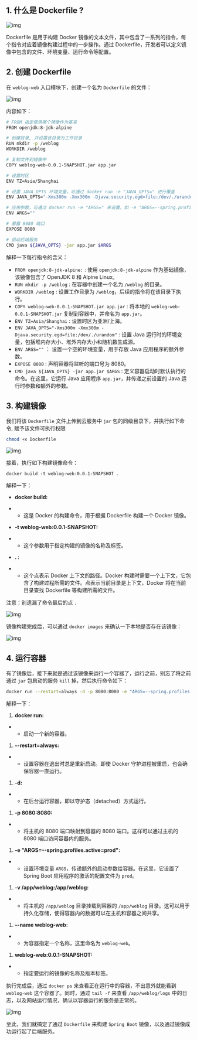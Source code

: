 ## 1. 什么是 Dockerfile ?

![img](http://blog.xiaoxiongmaococo.com:19000/typora/202410271510023.jpeg)

Dockerfile 是用于构建 Docker 镜像的文本文件，其中包含了一系列的指令，每个指令对应着镜像构建过程中的一步操作。通过 Dockerfile，开发者可以定义镜像中包含的文件、环境变量、运行命令等配置。

## 2. 创建 Dockerfile

在 `weblog-web` 入口模块下，创建一个名为 `Dockerfile` 的文件：

![img](http://blog.xiaoxiongmaococo.com:19000/typora/202410271510987.jpeg)

内容如下：

```bash
# FROM 指定使用哪个镜像作为基准
FROM openjdk:8-jdk-alpine

# 创建目录, 并设置该目录为工作目录
RUN mkdir -p /weblog
WORKDIR /weblog

# 复制文件到镜像中
COPY weblog-web-0.0.1-SNAPSHOT.jar app.jar

# 设置时区
ENV TZ=Asia/Shanghai

# 设置 JAVA_OPTS 环境变量，可通过 docker run -e "JAVA_OPTS=" 进行覆盖
ENV JAVA_OPTS="-Xms300m -Xmx300m -Djava.security.egd=file:/dev/./urandom"

# 应用参数，可通过 docker run -e "ARGS=" 来设置，如 -e "ARGS=--spring.profiles.active=prod"
ENV ARGS=""

# 暴露 8080 端口
EXPOSE 8080

# 启动后端服务
CMD java ${JAVA_OPTS} -jar app.jar $ARGS
```

解释一下每行指令的含义：

- `FROM openjdk:8-jdk-alpine:` : 使用 `openjdk:8-jdk-alpine` 作为基础镜像，该镜像包含了 OpenJDK 8 和 Alpine Linux。
- `RUN mkdir -p /weblog` : 在容器中创建一个名为 `/weblog` 的目录。
- `WORKDIR /weblog` : 设置工作目录为 `/weblog`，后续的指令将在该目录下执行。
- `COPY weblog-web-0.0.1-SNAPSHOT.jar app.jar` : 将本地的 `weblog-web-0.0.1-SNAPSHOT.jar` 复制到容器中，并命名为 `app.jar`。
- `ENV TZ=Asia/Shanghai` : 设置时区为亚洲/上海。
- `ENV JAVA_OPTS="-Xms300m -Xmx300m -Djava.security.egd=file:/dev/./urandom"` : 设置 Java 运行时的环境变量，包括堆内存大小、堆外内存大小和随机数生成源。
- `ENV ARGS=""` ： 设置一个空的环境变量，用于存放 Java 应用程序的额外参数。
- `EXPOSE 8080` : 声明容器将监听的端口号为 8080。
- `CMD java ${JAVA_OPTS} -jar app.jar $ARGS` : 定义容器启动时默认执行的命令。在这里，它运行 Java 应用程序 `app.jar`，并传递之前设置的 Java 运行时参数和额外的参数。

## 3. 构建镜像

我们将该 `Dockerfile` 文件上传到云服务中 `jar` 包的同级目录下，并执行如下命令, 赋予该文件可执行权限

```bash
chmod +x Dockerfile
```

![img](http://blog.xiaoxiongmaococo.com:19000/typora/202410271510390.jpeg)

接着，执行如下构建镜像命令：

```plain
docker build -t weblog-web:0.0.1-SNAPSHOT .
```

解释一下：

- **docker build:**

- - 这是 Docker 的构建命令，用于根据 Dockerfile 构建一个 Docker 镜像。

- **-t weblog-web:0.0.1-SNAPSHOT:**

- - 这个参数用于指定构建的镜像的名称及标签。

- **. :**

- - 这个点表示 Docker 上下文的路径。Docker 构建时需要一个上下文，它包含了构建过程所需的文件。点表示当前目录是上下文，Docker 将在当前目录查找 Dockerfile 等构建所需的文件。

注意：别遗漏了命令最后的点 `.`

![img](http://blog.xiaoxiongmaococo.com:19000/typora/202410271510777.jpeg)

镜像构建完成后，可以通过 `docker images` 来确认一下本地是否存在该镜像：

![img](http://blog.xiaoxiongmaococo.com:19000/typora/202410271510945.jpeg)

## 4. 运行容器

有了镜像后，接下来就是通过该镜像来运行一个容器了，运行之前，别忘了将之前通过 `jar` 包启动的服务 `kill` 掉，然后执行命令如下：

```bash
docker run --restart=always -d -p 8080:8080 -e "ARGS=--spring.profiles.active=prod" -v /app/weblog:/app/weblog --name weblog-web weblog-web:0.0.1-SNAPSHOT
```

解释一下：

1. **docker run:**

- - 启动一个新的容器。

1. **--restart=always:**

- - 设置容器在退出时总是重新启动。即使 Docker 守护进程被重启，也会确保容器一直运行。

1. **-d:**

- - 在后台运行容器，即以守护态（detached）方式运行。

1. **-p 8080:8080:**

- - 将主机的 8080 端口映射到容器的 8080 端口。这样可以通过主机的 8080 端口访问容器内的服务。

1. **-e "ARGS=--spring.profiles.active=prod":**

- - 设置环境变量 `ARGS`，传递额外的启动参数给容器。在这里，它设置了 Spring Boot 应用程序的激活的配置文件为 `prod`。

1. **-v /app/weblog:/app/weblog:**

- - 将主机的 `/app/weblog` 目录挂载到容器的 `/app/weblog` 目录。这可以用于持久化存储，使得容器内的数据可以在主机和容器之间共享。

1. **--name weblog-web:**

- - 为容器指定一个名称，这里命名为 `weblog-web`。

1. **weblog-web:0.0.1-SNAPSHOT:**

- - 指定要运行的镜像的名称及版本标签。

执行完成后，通过 `docker ps` 来查看正在运行中的容器，不出意外就能看到 `weblog-web` 这个容器了。同时，通过 `tail -f` 来查看 `/app/weblog/logs` 中的日志，以及网站运行情况，确认以容器运行的服务是正常的。

![img](http://blog.xiaoxiongmaococo.com:19000/typora/202410271510883.jpeg)

至此，我们就搞定了通过 `Dockerfile` 来构建 `Spring Boot` 镜像，以及通过镜像成功运行起了后端服务。
